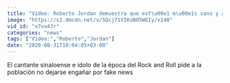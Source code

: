 ```yaml
---
title: "Video: Roberto Jordan demuestra que est\u00e1 m\u00e1s sano y activo que nunca"
image: "https://s2.dmcdn.net/v/SQcj71VIKoBO5WEIy/x240"
vid_id: "x7vu43r"
categories: "news"
tags: ["Video:","Roberto","Jordan"]
date: "2020-08-31T10:04:05+03:00"
---
```

El cantante sinaloense e ídolo de la época del Rock and Roll pide a la población no dejarse engañar por fake news
